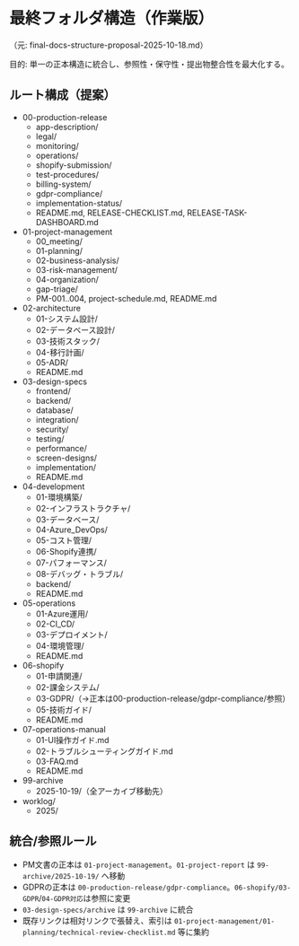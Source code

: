 # 最終フォルダ構造（作業版）

（元: final-docs-structure-proposal-2025-10-18.md）

目的: 単一の正本構造に統合し、参照性・保守性・提出物整合性を最大化する。

## ルート構成（提案）
- 00-production-release
  - app-description/
  - legal/
  - monitoring/
  - operations/
  - shopify-submission/
  - test-procedures/
  - billing-system/
  - gdpr-compliance/
  - implementation-status/
  - README.md, RELEASE-CHECKLIST.md, RELEASE-TASK-DASHBOARD.md
- 01-project-management
  - 00_meeting/
  - 01-planning/
  - 02-business-analysis/
  - 03-risk-management/
  - 04-organization/
  - gap-triage/
  - PM-001..004, project-schedule.md, README.md
- 02-architecture
  - 01-システム設計/
  - 02-データベース設計/
  - 03-技術スタック/
  - 04-移行計画/
  - 05-ADR/
  - README.md
- 03-design-specs
  - frontend/
  - backend/
  - database/
  - integration/
  - security/
  - testing/
  - performance/
  - screen-designs/
  - implementation/
  - README.md
- 04-development
  - 01-環境構築/
  - 02-インフラストラクチャ/
  - 03-データベース/
  - 04-Azure_DevOps/
  - 05-コスト管理/
  - 06-Shopify連携/
  - 07-パフォーマンス/
  - 08-デバッグ・トラブル/
  - backend/
  - README.md
- 05-operations
  - 01-Azure運用/
  - 02-CI_CD/
  - 03-デプロイメント/
  - 04-環境管理/
  - README.md
- 06-shopify
  - 01-申請関連/
  - 02-課金システム/
  - 03-GDPR/（→正本は00-production-release/gdpr-compliance/参照）
  - 05-技術ガイド/
  - README.md
- 07-operations-manual
  - 01-UI操作ガイド.md
  - 02-トラブルシューティングガイド.md
  - 03-FAQ.md
  - README.md
- 99-archive
  - 2025-10-19/（全アーカイブ移動先）
- worklog/
  - 2025/

## 統合/参照ルール
- PM文書の正本は `01-project-management`。`01-project-report` は `99-archive/2025-10-19/` へ移動
- GDPRの正本は `00-production-release/gdpr-compliance`。`06-shopify/03-GDPR`/`04-GDPR対応`は参照に変更
- `03-design-specs/archive` は `99-archive` に統合
- 既存リンクは相対リンクで張替え、索引は `01-project-management/01-planning/technical-review-checklist.md` 等に集約
